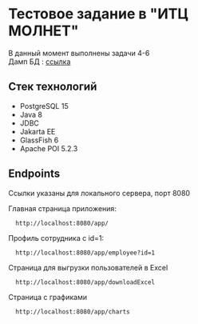 # Тестовое задание в "ИТЦ МОЛНЕТ"
В данный момент выполнены задачи 4-6  
Дамп БД : [ссылка](src/main/resources)

## Стек технологий
* PostgreSQL 15
* Java 8
* JDBC
* Jakarta EE
* GlassFish 6
* Apache POI 5.2.3


## Endpoints
Ссылки указаны для локального сервера, порт 8080

Главная страница приложения:

```
  http://localhost:8080/app/
```


Профиль сотрудника с id=1:

```
  http://localhost:8080/app/employee?id=1
```

Страница для выгрузки пользователей в Excel

```
  http://localhost:8080/app/downloadExcel
```

Страница c графиками

```
  http://localhost:8080/app/charts
```
